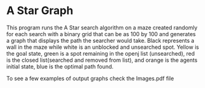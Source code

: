 # A Star Graph

This program runs the A Star search algorithm on a maze created randomly for each search with a binary grid that can be as 100 by 100 and generates a graph that displays the path the searcher would take.  Black represents a wall in the maze while white is an unblocked and unsearched spot.  Yellow is the goal state, green is a spot remaining in the openj list (unsearched), red is the closed list(searched and removed from list), and orange is the agents initial state, blue is the optimal path found.  

To see a few examples of output graphs check the Images.pdf file
